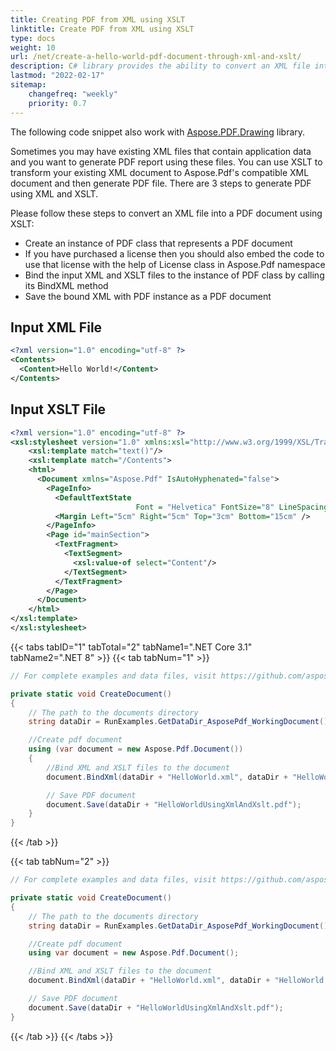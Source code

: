 ```yaml
---
title: Creating PDF from XML using XSLT
linktitle: Create PDF from XML using XSLT
type: docs
weight: 10
url: /net/create-a-hello-world-pdf-document-through-xml-and-xslt/
description: C# library provides the ability to convert an XML file into pdf document requiring that the input XML file must follow the Aspose.PDF Schema.
lastmod: "2022-02-17"
sitemap:
    changefreq: "weekly"
    priority: 0.7
---
```

<script type="application/ld+json">
{
    "@context": "https://schema.org",
    "@type": "TechArticle",
    "headline": "Creating PDF from XML using XSLT",
    "alternativeHeadline": "Generate PDF from XML using XSLT and C#",
    "abstract": "Generate PDFs directly from XML files using XSLT and a C# library.  This new functionality streamlines report generation by transforming existing XML data into a PDF-compatible format. The process leverages XSLT for transformation and requires adherence to the Aspose.PDF schema",
    "author": {
        "@type": "Person",
        "name": "Anastasiia Holub",
        "givenName": "Anastasiia",
        "familyName": "Holub",
        "url": "https://www.linkedin.com/in/anastasiia-holub-750430225/"
    },
    "genre": "pdf document generation",
    "wordcount": "323",
    "proficiencyLevel": "Beginner",
    "publisher": {
        "@type": "Organization",
        "name": "Aspose.PDF for .NET",
        "url": "https://products.aspose.com/pdf",
        "logo": "https://www.aspose.cloud/templates/aspose/img/products/pdf/aspose_pdf-for-net.svg",
        "alternateName": "Aspose",
        "sameAs": [
            "https://facebook.com/aspose.pdf/",
            "https://twitter.com/asposepdf",
            "https://www.youtube.com/channel/UCmV9sEg_QWYPi6BJJs7ELOg/featured",
            "https://www.linkedin.com/company/aspose",
            "https://stackoverflow.com/questions/tagged/aspose",
            "https://aspose.quora.com/",
            "https://aspose.github.io/"
        ],
        "contactPoint": [
            {
                "@type": "ContactPoint",
                "telephone": "+1 903 306 1676",
                "contactType": "sales",
                "areaServed": "US",
                "availableLanguage": "en"
            },
            {
                "@type": "ContactPoint",
                "telephone": "+44 141 628 8900",
                "contactType": "sales",
                "areaServed": "GB",
                "availableLanguage": "en"
            },
            {
                "@type": "ContactPoint",
                "telephone": "+61 2 8006 6987",
                "contactType": "sales",
                "areaServed": "AU",
                "availableLanguage": "en"
            }
        ]
    },
    "url": "/net/create-a-hello-world-pdf-document-through-xml-and-xslt/",
    "mainEntityOfPage": {
        "@type": "WebPage",
        "@id": "/net/create-a-hello-world-pdf-document-through-xml-and-xslt/"
    },
    "dateModified": "2024-11-26",
    "description": "C# library provides the ability to convert an XML file into pdf document requiring that the input XML file must follow the Aspose.PDF Schema."
}
</script>

The following code snippet also work with [Aspose.PDF.Drawing](/pdf/net/drawing/) library.

Sometimes you may have existing XML files that contain application data and you want to generate PDF report using these files. You can use XSLT to transform your existing XML document to Aspose.Pdf's compatible XML document and then generate PDF file. There are 3 steps to generate PDF using XML and XSLT.

Please follow these steps to convert an XML file into a PDF document using XSLT:

* Create an instance of PDF class that represents a PDF document
* If you have purchased a license then you should also embed the code to use that license with the help of License class in Aspose.Pdf namespace
* Bind the input XML and XSLT files to the instance of PDF class by calling its BindXML method
* Save the bound XML with PDF instance as a PDF document

## Input XML File

```xml
<?xml version="1.0" encoding="utf-8" ?>
<Contents>
  <Content>Hello World!</Content>
</Contents>
```

## Input XSLT File

```xml
<?xml version="1.0" encoding="utf-8" ?>
<xsl:stylesheet version="1.0" xmlns:xsl="http://www.w3.org/1999/XSL/Transform">
    <xsl:template match="text()"/>
    <xsl:template match="/Contents">
    <html>
      <Document xmlns="Aspose.Pdf" IsAutoHyphenated="false">
        <PageInfo>
          <DefaultTextState
                            Font = "Helvetica" FontSize="8" LineSpacing="4"/>
          <Margin Left="5cm" Right="5cm" Top="3cm" Bottom="15cm" />
        </PageInfo>
        <Page id="mainSection">
          <TextFragment>
            <TextSegment>
              <xsl:value-of select="Content"/>
            </TextSegment>
          </TextFragment>
        </Page>
      </Document>
    </html>
</xsl:template>
</xsl:stylesheet>
```

{{< tabs tabID="1" tabTotal="2" tabName1=".NET Core 3.1" tabName2=".NET 8" >}}
{{< tab tabNum="1" >}}
```csharp
// For complete examples and data files, visit https://github.com/aspose-pdf/Aspose.PDF-for-.NET

private static void CreateDocument()
{
    // The path to the documents directory
    string dataDir = RunExamples.GetDataDir_AsposePdf_WorkingDocument();

    //Create pdf document
    using (var document = new Aspose.Pdf.Document())
    {
        //Bind XML and XSLT files to the document
        document.BindXml(dataDir + "HelloWorld.xml", dataDir + "HelloWorld.xslt");

        // Save PDF document
        document.Save(dataDir + "HelloWorldUsingXmlAndXslt.pdf");
    }
}
```
{{< /tab >}}

{{< tab tabNum="2" >}}
```csharp
// For complete examples and data files, visit https://github.com/aspose-pdf/Aspose.PDF-for-.NET

private static void CreateDocument()
{
    // The path to the documents directory
    string dataDir = RunExamples.GetDataDir_AsposePdf_WorkingDocument();

    //Create pdf document
    using var document = new Aspose.Pdf.Document();

    //Bind XML and XSLT files to the document
    document.BindXml(dataDir + "HelloWorld.xml", dataDir + "HelloWorld.xslt");

    // Save PDF document
    document.Save(dataDir + "HelloWorldUsingXmlAndXslt.pdf");
}
```
{{< /tab >}}
{{< /tabs >}}

<script type="application/ld+json">
{
    "@context": "http://schema.org",
    "@type": "SoftwareApplication",
    "name": "Aspose.PDF for .NET Library",
    "image": "https://www.aspose.cloud/templates/aspose/img/products/pdf/aspose_pdf-for-net.svg",
    "url": "https://www.aspose.com/",
    "publisher": {
        "@type": "Organization",
        "name": "Aspose.PDF",
        "url": "https://products.aspose.com/pdf",
        "logo": "https://www.aspose.cloud/templates/aspose/img/products/pdf/aspose_pdf-for-net.svg",
        "alternateName": "Aspose",
        "sameAs": [
            "https://facebook.com/aspose.pdf/",
            "https://twitter.com/asposepdf",
            "https://www.youtube.com/channel/UCmV9sEg_QWYPi6BJJs7ELOg/featured",
            "https://www.linkedin.com/company/aspose",
            "https://stackoverflow.com/questions/tagged/aspose",
            "https://aspose.quora.com/",
            "https://aspose.github.io/"
        ],
        "contactPoint": [
            {
                "@type": "ContactPoint",
                "telephone": "+1 903 306 1676",
                "contactType": "sales",
                "areaServed": "US",
                "availableLanguage": "en"
            },
            {
                "@type": "ContactPoint",
                "telephone": "+44 141 628 8900",
                "contactType": "sales",
                "areaServed": "GB",
                "availableLanguage": "en"
            },
            {
                "@type": "ContactPoint",
                "telephone": "+61 2 8006 6987",
                "contactType": "sales",
                "areaServed": "AU",
                "availableLanguage": "en"
            }
        ]
    },
    "offers": {
        "@type": "Offer",
        "price": "1199",
        "priceCurrency": "USD"
    },
    "applicationCategory": "PDF Manipulation Library for .NET",
    "downloadUrl": "https://www.nuget.org/packages/Aspose.PDF/",
    "operatingSystem": "Windows, MacOS, Linux",
    "screenshot": "https://docs.aspose.com/pdf/net/create-pdf-document/screenshot.png",
    "softwareVersion": "2022.1",
    "aggregateRating": {
        "@type": "AggregateRating",
        "ratingValue": "5",
        "ratingCount": "16"
    }
}
</script>
